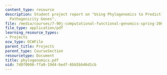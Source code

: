 ```yaml
---
content_type: resource
description: Student project report on "Using Phylogenomics to Predict Novel Fungal
  Pathogenicity Genes".
file: /media/courses/7-90j-computational-functional-genomics-spring-2005/7d0f0606ffa019d4bedf6bb5bb46d1cb_phylogenomics.pdf
file_type: application/pdf
learning_resource_types:
- Projects
ocw_type: OCWFile
parent_title: Projects
parent_type: CourseSection
resourcetype: Document
title: phylogenomics.pdf
uid: 7d0f0606-ffa0-19d4-bedf-6bb5bb46d1cb
---
```

